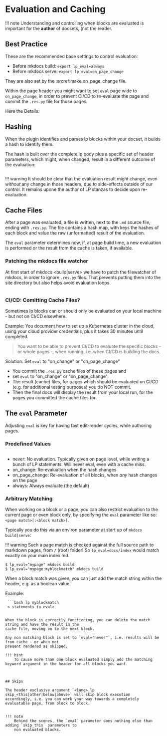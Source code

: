 # Evaluation and Caching

!!! note
    Understanding and controlling when blocks are evaluated is important for the **author** of docsets, (not the reader.

## Best Practice

These are the recommended base settings to control evaluation:

- Before mkdocs build: `export lp_eval=always`
- Before mkdocs serve: `export lp_eval=on_page_change`

They are also set by the :srcref:make:on_page_change file.

Within the page header you might want to set `eval` page wide to `on_page_change`, in order to
prevent CI/CD to re-evaluate the page and commit the `.res.py` file for those pages.


Here the Details:

## Hashing

When the plugin identifies and parses lp blocks within your docset, it builds a hash to identify
them.

The hash is built over the complete lp body plus a specific set of header parameters, which might,
when changed, result in a different outcome of the evaluation:

```python lp mode=show_src delim=hashed_headers dir=src/lcdoc eval=always
```

!!! warning
    It should be clear that the evaluation result might change, even *without* any change in those
    headers, due to side-effects outside of our control. It remains upone the author of LP stanzas
    to decide upon re-evaluation. 


## Cache Files

After a page was evaluated, a file is written, next to the `.md` source file, ending with `.res.py`.
The file contains a hash map, with keys the hashes of each block and value the raw (unformatted) result of the evaluation.

The `eval` parameter determines now, if, at page build time, a new evaluation is performed or the
result from the cache is taken, if available.

### Patching the mkdocs file watcher

At first start of mkdocs <build|serve> we have to patch the filewatcher of mkdocs, in order to
ignore `.res.py` files. That prevents putting them into the site directory but also helps avoid
evaluation loops.

```python lp mode=show_src delim=patching_mkdocs dir=src/lcdoc hide=implementation eval=always

```





### CI/CD: Comitting Cache Files?

Sometimes lp blocks can or should only be evaluated on your local machine - but not on CI/CD elsewhere.

Example: You document how to set up a Kubernetes cluster in the cloud, using your cloud provider
credentials, plus it takes 30 minutes until completed.

> You want to be able to prevent CI/CD to evaluate the specific blocks - or whole pages -, when running, i.e. when CI/CD is building the docs.

Solution: Set `eval` to "on_change" or "on_page_change" 

- You commit the `.res.py` cache files of these pages and
- set `eval` to "on_change" or "on_page_change".
- The result (cache) files, for pages which should be evaluated on CI/CD (e.g. for additional testing purposes) you do NOT
  commit. 
- Then the final docs will display the result from your local run, for the pages you committed the
  cache files for.



## The `eval` Parameter

Adjusting `eval` is key for having fast edit-render cycles, while authoring pages.

### Predefined Values
```python lp mode=show_src delim=eval_parameter_values dir=src/lcdoc eval=always
```

- never: No evaluation. Typically given on page level, while writing a bunch of LP statements. Will never eval, even with a cache miss.
- on_change: Re-evaluation when the hash changes
- on_page_change: Re-evaluation of all blocks, when *any* hash changes on the page
- always: Always evaluate (the default)

### Arbitrary Matching

When working on a block or a page, you can also restrict evaluation to the current page or even
block only, by specifying the `eval` parameter like so: `<page match>[:<block match>]`.

Typically you do this via an environ parameter at start up of `mkdocs build|serve`:

!!! warning
    Such a page match is checked against the full source path to markdown pages, from `/` (root) folder!
    So `lp_eval=docs/index` would match exactly on your main index.md.

```console
$ lp_eval="mypage" mkdocs build
$ lp_eval="mypage:myblockmatch" mkdocs build
```

When a block match was given, you can just add the match string within the header, e.g. as a
boolean value. 

Example:
```
 ```bash lp myblockmatch
 < statements to eval>
 ```
```

When the block is correctly functioning, you can delete the match string and have the result in the
cache file, moving on to the next block.

Any non matching block is set to `eval="never"`, i.e. results will be from cache - or when not
present rendered as skipped.

!!! hint
    To cause more than one block evaluated simply add the matching keyword argument in the header for all blocks you want.



## Skips

The header exclusive argument `<lang> lp skip_<this|other|below|above>` will skip block execution
accordingly, i.e. you can work your way towards a completely evaluatable page, from block to block. 


!!! note
    Behind the scenes, the `eval` parameter does nothing else than adding `skip_this` parameters to
    non evaluated blocks.








